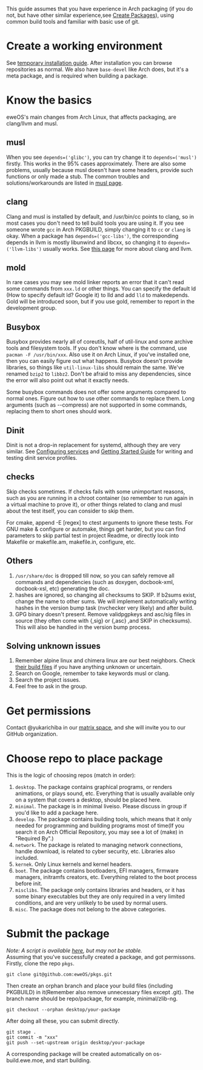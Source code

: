 This guide assumes that you have experience in Arch packaging (if you do not, but have other similar experience,see [Create Packages](https://os-wiki.ewe.moe/A%20quick%20tour%20through%20writing%20PKGBUILD.md)), using common build tools and familiar with basic use of git.

# Create a working environment
See [temporary installation guide](https://os-wiki.ewe.moe/temporary-installation-guide.md). After installation you can browse repositories as normal. We also have `base-devel` like Arch does, but it's a meta package, and is required when building a package.

# Know the basics
eweOS's main changes from Arch Linux, that affects packaging, are clang/llvm and musl.      

## musl
When you see `depends=('glibc')`, you can try change it to `depends=('musl')` firstly. This works in the 95% cases approximately. There are also some problems, usually because musl doesn't have some headers, provide such functions or only made a stub. The common troubles and solutions/workarounds are listed in [musl page](https://os-wiki.ewe.moe/musl).

## clang
Clang and musl is installed by default, and /usr/bin/cc points to clang, so in most cases you don't need to tell build tools you are using it. If you see someone wrote `gcc` in Arch PKGBUILD, simply changing it to `cc` or `clang` is okay. When a package has `depends=('gcc-libs')`, the corresponding depends in llvm is mostly libunwind and libcxx, so changing it to `depends=('llvm-libs')` usually works. See [this page](https://os-wiki.ewe.moe/llvm) for more about clang and llvm.

## mold
In rare cases you may see mold linker reports an error that it can't read some commands from `xxx.ld` or other things. You can specify the default ld (How to specify default ld? Google it) to lld and add `lld` to makedepends. Gold will be introduced soon, but if you use gold, remember to report in the development group.

## Busybox
Busybox provides nearly all of coreutils, half of util-linux and some archive tools and filesystem tools. If you don't know where is the command, use `pacman -F /usr/bin/xxx`. Also use it on Arch Linux, if you've installed one, then you can easily figure out what happens. Busybox doesn't provide libraries, so things like `util-linux-libs` should remain the same. We've renamed `bzip2` to `libbz2`. Don't be afraid to miss any dependencies, since the error will also point out what it exactly needs.

Some busybox commands does not offer some arguments compared to normal ones. Figure out how to use other commands to replace them. Long arguments (such as --compress) are not supported in some commands, replacing them to short ones should work.

## Dinit
Dinit is not a drop-in replacement for systemd, although they are very similar. See [Configuring services](https://github.com/davmac314/dinit#configuring-services) and [Getting Started Guide](https://github.com/davmac314/dinit/blob/master/doc/getting_started.md) for writing and testing dinit service profiles.

## checks
Skip checks sometimes. If checks fails with some unimportant reasons, such as you are running in a chroot container (so remember to run again in a virtual machine to prove it), or other things related to clang and musl about the test itself, you can consider to skip them.

For cmake, append -E [regex] to ctest arguments to ignore these tests. For GNU make & configure or automake, things get harder, but you can find parameters to skip partial test in project Readme, or directly look into Makefile or makefile.am, makefile.in, configure, etc. 

## Others
1. `/usr/share/doc` is dropped till now, so you can safely remove all commands and dependencies (such as doxygen, docbook-xml, docbook-xsl, etc) generating the doc.
2. hashes are ignored, so changing all checksums to SKIP. If b2sums exist, change the name to other sums. We will implement automatically writing hashes in the version bump task (nvchecker very likely) and after build.
3. GPG binary doesn't present. Remove validpgpkeys and asc/sig files in source (they often come with {,sig} or {,asc} ,and SKIP in checksums). This will also be handled in the version bump process.

## Solving unknown issues
1. Remember alpine linux and chimera linux are our best neighbors. Check [their build files](https://os-wiki.ewe.moe/Other%20similar%20distros%20and%20projects.md) if you have anything unknown or uncertain.
2. Search on Google, remember to take keywords musl or clang.
3. Search the project issues.
4. Feel free to ask in the group.

# Get permissions
Contact @yukarichiba in our [matrix space](https://matrix.to/#/#os:ewe.moe), and she will invite you to our GitHub organization.

# Choose repo to place package
This is the logic of choosing repos (match in order):        
1. `desktop`. The package contains graphical programs, or renders animations, or plays sound, etc. Everything that is usually available only on a system that covers a desktop, should be placed here.
2. `minimal`. The package is in minimal liveiso. Please discuss in group if you'd like to add a package here.
3. `develop`. The package contains building tools, which means that it only needed for programming and building programs most of time(If you search it on Arch Official Repository, you may see a lot of (make) in "Required By".)
4. `network`. The package is related to managing network connections, handle download, is related to cyber security, etc. Libraries also included.
5. `kernek`. Only Linux kernels and kernel headers.
6. `boot`. The package contains bootloaders, EFI managers, firmware managers, initramfs creators, etc. Everything related to the boot process before init.
7. `misclibs`. The package only contains libraries and headers, or it has some binary executables but they are only required in a very limited conditions, and are very unlikely to be used by normal users.
8. `misc`. The package does not belong to the above categories.

# Submit the package
_Note: A script is available [here](https://github.com/eweOS/useful-scripts/blob/main/pkg-submit/pkg-submit.sh), but may not be stable._         
Assuming that you've successfully created a package, and got permissons.        
Firstly, clone the repo `pkgs`.
```
git clone git@github.com:eweOS/pkgs.git
```
Then create an orphan branch and place your build files (including PKGBUILD) in it(Remember also remove unnecessary files except .git). The branch name should be repo/package, for example, minimal/zlib-ng.
```
git checkout --orphan desktop/your-package
```
After doing all these, you can submit directly.
```
git stage .
git commit -m "xxx"
git push --set-upstream origin desktop/your-package
```
A corresponding package will be created automatically on os-build.ewe.moe, and start building.